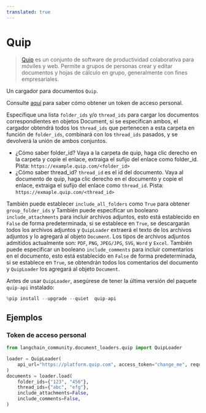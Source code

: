 ```yaml
---
translated: true
---
```


# Quip

>[Quip](https://quip.com) es un conjunto de software de productividad colaborativa para móviles y web. Permite a grupos de personas crear y editar documentos y hojas de cálculo en grupo, generalmente con fines empresariales.

Un cargador para documentos `Quip`.

Consulte [aquí](https://quip.com/dev/automation/documentation/current#section/Authentication/Get-Access-to-Quip's-APIs) para saber cómo obtener un token de acceso personal.

Especifique una lista `folder_ids` y/o `thread_ids` para cargar los documentos correspondientes en objetos Document, si se especifican ambos, el cargador obtendrá todos los `thread_ids` que pertenecen a esta carpeta en función de `folder_ids`, combinará con los `thread_ids` pasados, y se devolverá la unión de ambos conjuntos.

* ¿Cómo saber folder_id?
  Vaya a la carpeta de quip, haga clic derecho en la carpeta y copie el enlace, extraiga el sufijo del enlace como folder_id. Pista: `https://example.quip.com/<folder_id>`
* ¿Cómo saber thread_id?
  `thread_id` es el id del documento. Vaya al documento de quip, haga clic derecho en el documento y copie el enlace, extraiga el sufijo del enlace como `thread_id`. Pista: `https://exmaple.quip.com/<thread_id>`

También puede establecer `include_all_folders` como `True` para obtener `group_folder_ids` y
También puede especificar un booleano `include_attachments` para incluir archivos adjuntos, esto está establecido en `False` de forma predeterminada, si se establece en `True`, se descargarán todos los archivos adjuntos y `QuipLoader` extraerá el texto de los archivos adjuntos y lo agregará al objeto `Document`. Los tipos de archivos adjuntos admitidos actualmente son: `PDF`, `PNG`, `JPEG/JPG`, `SVG`, `Word` y `Excel`. También puede especificar un booleano `include_comments` para incluir comentarios en el documento, esto está establecido en `False` de forma predeterminada, si se establece en `True`, se obtendrán todos los comentarios del documento y `QuipLoader` los agregará al objeto `Document`.

Antes de usar `QuipLoader`, asegúrese de tener la última versión del paquete `quip-api` instalado:

```python
%pip install --upgrade --quiet  quip-api
```

## Ejemplos

### Token de acceso personal

```python
from langchain_community.document_loaders.quip import QuipLoader

loader = QuipLoader(
    api_url="https://platform.quip.com", access_token="change_me", request_timeout=60
)
documents = loader.load(
    folder_ids={"123", "456"},
    thread_ids={"abc", "efg"},
    include_attachments=False,
    include_comments=False,
)
```

